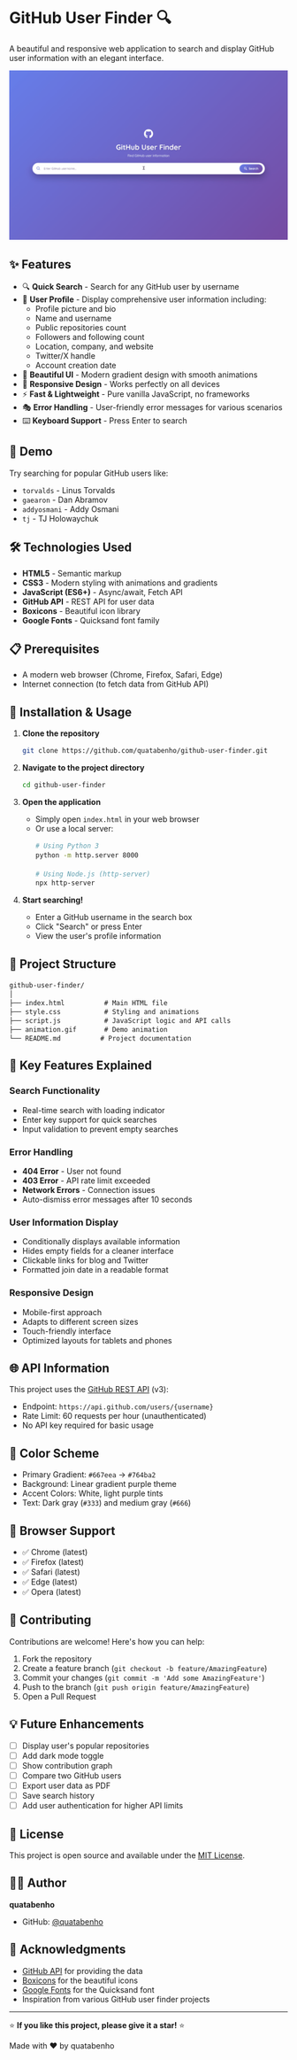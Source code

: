 # GitHub User Finder 🔍

A beautiful and responsive web application to search and display GitHub user information with an elegant interface.

![Demo](animation.gif)

## ✨ Features

- 🔍 **Quick Search** - Search for any GitHub user by username
- 👤 **User Profile** - Display comprehensive user information including:
  - Profile picture and bio
  - Name and username
  - Public repositories count
  - Followers and following count
  - Location, company, and website
  - Twitter/X handle
  - Account creation date
- 🎨 **Beautiful UI** - Modern gradient design with smooth animations
- 📱 **Responsive Design** - Works perfectly on all devices
- ⚡ **Fast & Lightweight** - Pure vanilla JavaScript, no frameworks
- 🎭 **Error Handling** - User-friendly error messages for various scenarios
- ⌨️ **Keyboard Support** - Press Enter to search

## 🚀 Demo

Try searching for popular GitHub users like:
- `torvalds` - Linus Torvalds
- `gaearon` - Dan Abramov
- `addyosmani` - Addy Osmani
- `tj` - TJ Holowaychuk

## 🛠️ Technologies Used

- **HTML5** - Semantic markup
- **CSS3** - Modern styling with animations and gradients
- **JavaScript (ES6+)** - Async/await, Fetch API
- **GitHub API** - REST API for user data
- **Boxicons** - Beautiful icon library
- **Google Fonts** - Quicksand font family

## 📋 Prerequisites

- A modern web browser (Chrome, Firefox, Safari, Edge)
- Internet connection (to fetch data from GitHub API)

## 🔧 Installation & Usage

1. **Clone the repository**
   ```bash
   git clone https://github.com/quatabenho/github-user-finder.git
   ```

2. **Navigate to the project directory**
   ```bash
   cd github-user-finder
   ```

3. **Open the application**
   - Simply open `index.html` in your web browser
   - Or use a local server:
     ```bash
     # Using Python 3
     python -m http.server 8000
     
     # Using Node.js (http-server)
     npx http-server
     ```

4. **Start searching!**
   - Enter a GitHub username in the search box
   - Click "Search" or press Enter
   - View the user's profile information

## 📁 Project Structure

```
github-user-finder/
│
├── index.html          # Main HTML file
├── style.css           # Styling and animations
├── script.js           # JavaScript logic and API calls
├── animation.gif       # Demo animation
└── README.md          # Project documentation
```

## 🎯 Key Features Explained

### Search Functionality
- Real-time search with loading indicator
- Enter key support for quick searches
- Input validation to prevent empty searches

### Error Handling
- **404 Error** - User not found
- **403 Error** - API rate limit exceeded
- **Network Errors** - Connection issues
- Auto-dismiss error messages after 10 seconds

### User Information Display
- Conditionally displays available information
- Hides empty fields for a cleaner interface
- Clickable links for blog and Twitter
- Formatted join date in a readable format

### Responsive Design
- Mobile-first approach
- Adapts to different screen sizes
- Touch-friendly interface
- Optimized layouts for tablets and phones

## 🌐 API Information

This project uses the [GitHub REST API](https://docs.github.com/en/rest) (v3):
- Endpoint: `https://api.github.com/users/{username}`
- Rate Limit: 60 requests per hour (unauthenticated)
- No API key required for basic usage

## 🎨 Color Scheme

- Primary Gradient: `#667eea` → `#764ba2`
- Background: Linear gradient purple theme
- Accent Colors: White, light purple tints
- Text: Dark gray (`#333`) and medium gray (`#666`)

## 📱 Browser Support

- ✅ Chrome (latest)
- ✅ Firefox (latest)
- ✅ Safari (latest)
- ✅ Edge (latest)
- ✅ Opera (latest)

## 🤝 Contributing

Contributions are welcome! Here's how you can help:

1. Fork the repository
2. Create a feature branch (`git checkout -b feature/AmazingFeature`)
3. Commit your changes (`git commit -m 'Add some AmazingFeature'`)
4. Push to the branch (`git push origin feature/AmazingFeature`)
5. Open a Pull Request

## 💡 Future Enhancements

- [ ] Display user's popular repositories
- [ ] Add dark mode toggle
- [ ] Show contribution graph
- [ ] Compare two GitHub users
- [ ] Export user data as PDF
- [ ] Save search history
- [ ] Add user authentication for higher API limits

## 📝 License

This project is open source and available under the [MIT License](LICENSE).

## 👨‍💻 Author

**quatabenho**

- GitHub: [@quatabenho](https://github.com/quatabenho)

## 🙏 Acknowledgments

- [GitHub API](https://docs.github.com/en/rest) for providing the data
- [Boxicons](https://boxicons.com/) for the beautiful icons
- [Google Fonts](https://fonts.google.com/) for the Quicksand font
- Inspiration from various GitHub user finder projects


---

⭐ **If you like this project, please give it a star!** ⭐

Made with ❤️ by quatabenho